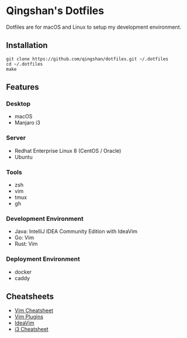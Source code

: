 # Qingshan's Dotfiles

Dotfiles are for macOS and Linux to setup my development environment.

## Installation

```shell
git clone https://github.com/qingshan/dotfiles.git ~/.dotfiles
cd ~/.dotfiles
make
```

## Features

### Desktop

- macOS
- Manjaro i3

### Server

- Redhat Enterprise Linux 8 (CentOS / Oracle)
- Ubuntu

### Tools

- zsh
- vim
- tmux
- gh

### Development Environment

- Java: IntelliJ IDEA Community Edition with IdeaVim
- Go: Vim
- Rust: Vim

### Deployment Environment

- docker
- caddy

## Cheatsheets

- [Vim Cheatsheet](doc/vim_cheatsheet.md)
- [Vim Plugins](doc/vim_plugins.md)
- [IdeaVim](doc/ideavim.md)
- [i3 Cheatsheet](doc/i3_cheatsheet.md)
